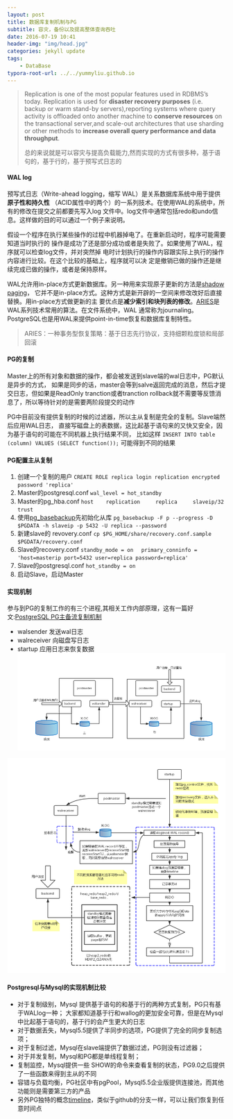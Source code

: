 ```yaml
---
layout: post
title: 数据库复制机制与PG
subtitle: 容灾，备份以及提高整体查询吞吐
date: 2016-07-19 10:41
header-img: "img/head.jpg"
categories: jekyll update
tags:
    - DataBase
typora-root-url: ../../yummyliu.github.io
---
```



> Replication is one of the most popular features used in RDBMS’s today.
> Replication is used for **disaster recovery purposes** (i.e. backup or warm
> stand-by servers),reporting systems where query activity is offloaded onto
> another machine to **conserve resources** on the transactional server,and scale-out
> architectures that use sharding or other methods to **increase overall
> query performance and data throughput**.
> 
> 总的来说就是可以容灾与提高负载能力,然而实现的方式有很多种，基于语句的，基于行的，基于预写式日志的

#### WAL log

预写式日志（Write-ahead logging，缩写 WAL）是关系数据库系统中用于提供**原子性和持久性**
（ACID属性中的两个）的一系列技术。在使用WAL的系统中，所有的修改在提交之前都要先写入log
文件中。log文件中通常包括redo和undo信息。这样做的目的可以通过一个例子来说明。

假设一个程序在执行某些操作的过程中机器掉电了。在重新启动时，程序可能需要知道当时执行的
操作是成功了还是部分成功或者是失败了。如果使用了WAL，程序就可以检查log文件，并对突然掉
电时计划执行的操作内容跟实际上执行的操作内容进行比较。在这个比较的基础上，程序就可以决
定是撤销已做的操作还是继续完成已做的操作，或者是保持原样。

WAL允许用in-place方式更新数据库。另一种用来实现原子更新的方法是[shadow paging][shadowpages]，
它并不是in-place方式。这种方式是新开辟的一空间来修改改好后直接替换。用in-place方式做更新的主
要优点是**减少索引和块列表的修改**。[ARIES][aries]是WAL系列技术常用的算法。在文件系统中，WAL
通常称为journaling。PostgreSQL也是用WAL来提供point-in-time恢复和数据库复制特性。

> ARIES：一种事务型恢复策略：基于日志先行协议，支持细颗粒度锁和局部回滚


#### PG的复制

Master上的所有对象和数据的操作，都会被发送到slave端的wal日志中，PG默认是异步的方式，
如果是同步的话，master会等到salve返回完成的消息，然后才提交日志，但如果是ReadOnly
tranction或者tranction rollback就不需要等反馈消息了，所以等待针对的是需要两阶段提交的动作

PG中目前没有提供复制的时候的过滤器，所以主从复制是完全的复制。Slave端然后应用WAL日志，
直接写磁盘上的表数据，这比起基于语句来的又快又安全，因为基于语句的可能在不同机器上执行结果不同，
比如这样 `INSERT INTO table (column) VALUES (SELECT function());` 可能得到不同的结果

#### PG配置主从复制

1. 创建一个复制的用户
`CREATE ROLE replica login replication encrypted password 'replica'`
2. Master的postgresql.conf
`wal_level = hot_standby`
3. Master的pg_hba.conf
`host    replication     replica     slaveip/32                 trust`
4. 使用[pg_basebackup][pg_backup]先初始化从库
`pg_basebackup -F p --progress -D $PGDATA -h slaveip -p 5432 -U replica --password`
5. 新建slave的 revovery.conf
`cp $PG_HOME/share/recovery.conf.sample $PGDATA/recovery.conf`
6. Slave的recovery.conf
`standby_mode = on  `
`primary_conninfo = 'host=masterip port=5432 user=replica password=replica' `
7. Slave的postgresql.conf
`hot_standby = on `
8. 启动Slave，启动Master

#### 实现机制

参与到PG的复制工作的有三个进程,其相关工作内部原理，这有一篇好文:[PostgreSQL PG主备流复制机制][standby1]

+ walsender 发送wal日志
+ walreceiver 向磁盘写日志
+ startup 应用日志来恢复数据
![](/image/pgrep.png)

![](/image/pgws.png)

#### Postgresql与Mysql的实现机制比较

+ 对于复制级别，Mysql 提供基于语句的和基于行的两种方式复制，PG只有基于WALlog一种；
大家都知道基于行和wallog的更加安全可靠，但是在Mysql中比起基于语句的，基于行的会产生更大的日志
+ 对于数据丢失，Mysql5.5提供了半同步的选项，PG提供了完全的同步复制选项；
+ 对于复制过滤，Mysql在slave端提供了数据过滤，PG则没有过滤器；
+ 对于并发复制，Mysql和PG都是单线程复制；
+ 复制监控，Mysql提供一些 SHOW的命令来查看复制的状态，PG9.0之后提供了一些函数来得到主从的不同
+ 容错与负载均衡，PG社区中有pgPool，Mysql5.5企业版提供连接池，而其他功能则是需要第三方的产品
+ 另外PG独特的概念[timeline][timeline]，类似于github的分支一样，可以让我们恢复到任意时间点


[shadowpages]: https://www.quora.com/What-is-shadow-paging-in-dbms
[aries]: https://github.com/kingshaohua/aries/blob/master/aries_01_02.md
[standby]: https://www.postgresql.org/docs/current/static/warm-standby.html
[standby1]: https://yq.aliyun.com/articles/163#
[pg_backup]: http://www.postgres.cn/docs/9.4/app-pgbasebackup.html
[timeline]: https://yq.aliyun.com/articles/234?spm=5176.8091938.0.0.Q4Hr60
